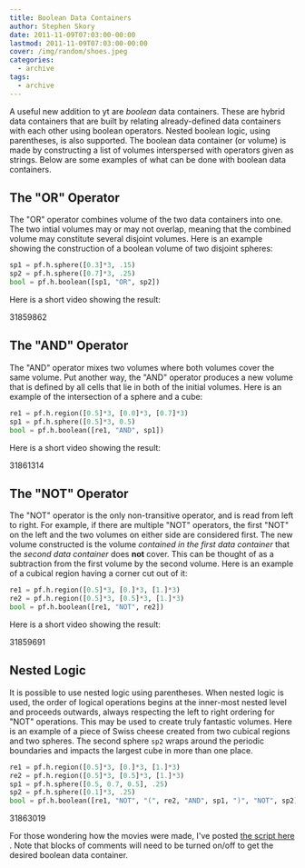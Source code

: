 ```yaml
---
title: Boolean Data Containers
author: Stephen Skory
date: 2011-11-09T07:03:00-00:00
lastmod: 2011-11-09T07:03:00-00:00
cover: /img/random/shoes.jpeg
categories:
  - archive
tags:
  - archive
---
```

A useful new addition to yt are *boolean* data containers. These are
hybrid data containers that are built by relating already-defined data
containers with each other using boolean operators. Nested boolean
logic, using parentheses, is also supported. The boolean data container
(or volume) is made by constructing a list of volumes interspersed with
operators given as strings. Below are some examples of what can be done
with boolean data containers.

## The "OR" Operator

The "OR" operator combines volume of the two data containers into one.
The two intial volumes may or may not overlap, meaning that the combined
volume may constitute several disjoint volumes. Here is an example
showing the construction of a boolean volume of two disjoint spheres:

``` python
sp1 = pf.h.sphere([0.3]*3, .15)
sp2 = pf.h.sphere([0.7]*3, .25)
bool = pf.h.boolean([sp1, "OR", sp2])
```

Here is a short video showing the result:

<div class="vimeo">

31859862

</div>

## The "AND" Operator

The "AND" operator mixes two volumes where both volumes cover the same
volume. Put another way, the "AND" operator produces a new volume that
is defined by all cells that lie in both of the initial volumes. Here is
an example of the intersection of a sphere and a cube:

``` python
re1 = pf.h.region([0.5]*3, [0.0]*3, [0.7]*3)
sp1 = pf.h.sphere([0.5]*3, 0.5)
bool = pf.h.boolean([re1, "AND", sp1])
```

Here is a short video showing the result:

<div class="vimeo">

31861314

</div>

## The "NOT" Operator

The "NOT" operator is the only non-transitive operator, and is read from
left to right. For example, if there are multiple "NOT" operators, the
first "NOT" on the left and the two volumes on either side are
considered first. The new volume constructed is the volume *contained in
the first data container* that the *second data container* does **not**
cover. This can be thought of as a subtraction from the first volume by
the second volume. Here is an example of a cubical region having a
corner cut out of it:

``` python
re1 = pf.h.region([0.5]*3, [0.]*3, [1.]*3)
re2 = pf.h.region([0.5]*3, [0.5]*3, [1.]*3)
bool = pf.h.boolean([re1, "NOT", re2])
```

Here is a short video showing the result:

<div class="vimeo">

31859691

</div>

## Nested Logic

It is possible to use nested logic using parentheses. When nested logic
is used, the order of logical operations begins at the inner-most nested
level and proceeds outwards, always respecting the left to right
ordering for "NOT" operations. This may be used to create truly
fantastic volumes. Here is an example of a piece of Swiss cheese created
from two cubical regions and two spheres. The second sphere `sp2` wraps
around the periodic boundaries and impacts the largest cube in more than
one place.

``` python
re1 = pf.h.region([0.5]*3, [0.]*3, [1.]*3)
re2 = pf.h.region([0.5]*3, [0.5]*3, [1.]*3)
sp1 = pf.h.sphere([0.5, 0.7, 0.5], .25)
sp2 = pf.h.sphere([0.1]*3, .25)
bool = pf.h.boolean([re1, "NOT", "(", re2, "AND", sp1, ")", "NOT", sp2])
```

<div class="vimeo">

31863019

</div>

For those wondering how the movies were made, I've posted [the script
here](http://paste.enzotools.org/show/1939/) . Note that blocks of
comments will need to be turned on/off to get the desired boolean data
container.
